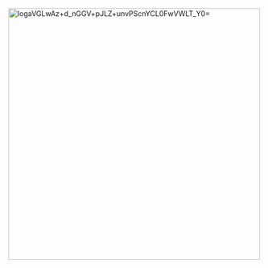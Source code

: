 <img width="500" alt="IogaVGLwAz+d_nGGV+pJLZ+unvPScnYCL0FwVWLT_Y0=" src="https://github.com/muhakbarhamid21/google-ai-learning-flow/assets/72149133/cde5659f-9c75-4367-a03f-02b56970563d">
